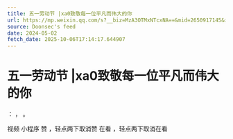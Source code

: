 ```yaml
---
title: 五一劳动节 |xa0致敬每一位平凡而伟大的你
url: https://mp.weixin.qq.com/s?__biz=MzA3OTMxNTcxNA==&mid=2650917145&idx=1&sn=e8919b3ba80c77ef94f82525cb13b712
source: Doonsec's feed
date: 2024-05-02
fetch_date: 2025-10-06T17:14:17.644907
---
```


# 五一劳动节 |xa0致敬每一位平凡而伟大的你

：
，
。

视频
小程序
赞
，轻点两下取消赞
在看
，轻点两下取消在看